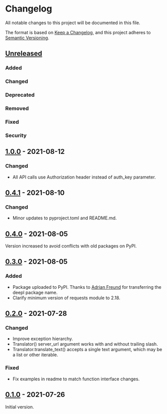 # Changelog
All notable changes to this project will be documented in this file.

The format is based on [Keep a Changelog](https://keepachangelog.com/en/1.0.0/),
and this project adheres to [Semantic Versioning](https://semver.org/spec/v2.0.0.html).


## [Unreleased]
### Added
### Changed
### Deprecated
### Removed
### Fixed
### Security


## [1.0.0] - 2021-08-12
### Changed
* All API calls use Authorization header instead of auth_key parameter.


## [0.4.1] - 2021-08-10
### Changed
* Minor updates to pyproject.toml and README.md.


## [0.4.0] - 2021-08-05
Version increased to avoid conflicts with old packages on PyPI. 


## [0.3.0] - 2021-08-05
### Added
* Package uploaded to PyPI. Thanks to [Adrian Freund](mailto:mail@freundtech.com) for transferring the deepl package
  name.
* Clarify minimum version of requests module to 2.18.


## [0.2.0] - 2021-07-28
### Changed
* Improve exception hierarchy.
* Translator() server_url argument works with and without trailing slash.
* Translator.translate_text() accepts a single text argument, which may be a list or other iterable.
### Fixed
* Fix examples in readme to match function interface changes.


## [0.1.0] - 2021-07-26
Initial version.


[Unreleased]: https://github.com/DeepLcom/deepl-python/compare/v1.0.0...HEAD
[1.0.0]: https://github.com/DeepLcom/deepl-python/compare/v0.4.1...v1.0.0
[0.4.1]: https://github.com/DeepLcom/deepl-python/compare/v0.4.0...v0.4.1
[0.4.0]: https://github.com/DeepLcom/deepl-python/compare/v0.3.0...v0.4.0
[0.3.0]: https://github.com/DeepLcom/deepl-python/compare/v0.2.0...v0.3.0
[0.2.0]: https://github.com/DeepLcom/deepl-python/compare/v0.1.0...v0.2.0
[0.1.0]: https://github.com/DeepLcom/deepl-python/releases/tag/v0.1.0
